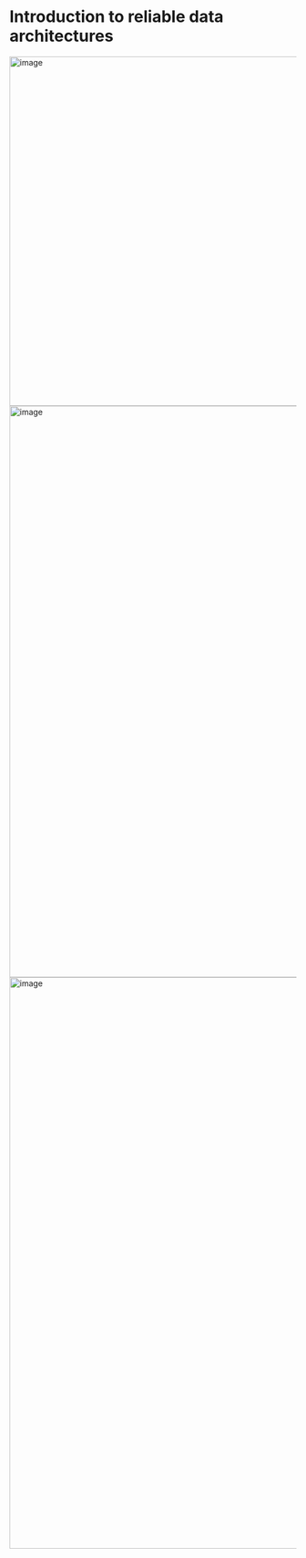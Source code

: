# Introduction to reliable data architectures

<img width="716" height="614" alt="image" src="https://github.com/user-attachments/assets/cb8d7f30-baca-47c7-90e9-eabc9d65ea2f" />


<img width="1722" height="1004" alt="image" src="https://github.com/user-attachments/assets/f2702b25-88b2-45a7-a17a-4537023d537a" />

<img width="1722" height="1004" alt="image" src="https://github.com/user-attachments/assets/bc4093d8-cea4-481e-a9f6-ebab2dbb02b5" />
